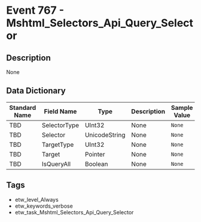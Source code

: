 # Event 767 - Mshtml_Selectors_Api_Query_Selector

## Description
None

## Data Dictionary
|Standard Name|Field Name|Type|Description|Sample Value|
|---|---|---|---|---|
|TBD|SelectorType|UInt32|None|`None`|
|TBD|Selector|UnicodeString|None|`None`|
|TBD|TargetType|UInt32|None|`None`|
|TBD|Target|Pointer|None|`None`|
|TBD|IsQueryAll|Boolean|None|`None`|

## Tags
* etw_level_Always
* etw_keywords_verbose
* etw_task_Mshtml_Selectors_Api_Query_Selector